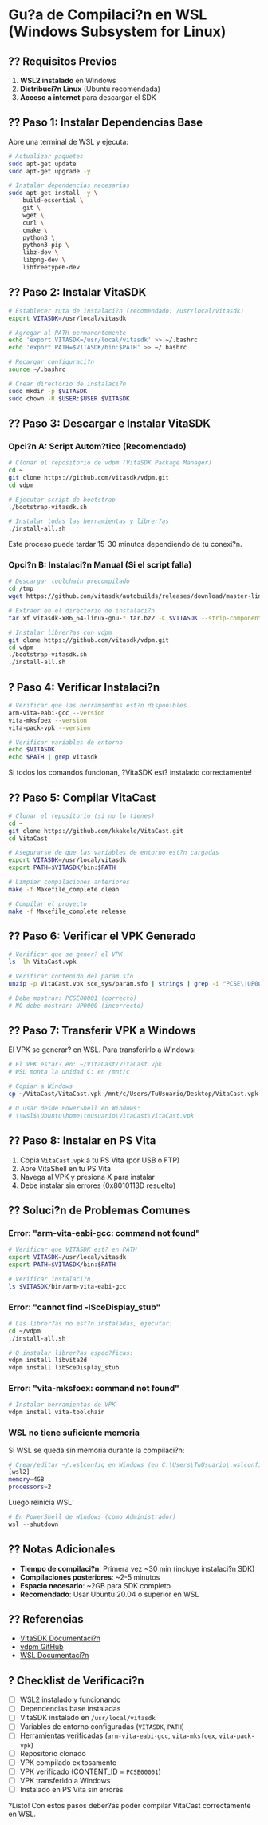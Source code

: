 # Gu?a de Compilaci?n en WSL (Windows Subsystem for Linux)

## ?? Requisitos Previos

1. **WSL2 instalado** en Windows
2. **Distribuci?n Linux** (Ubuntu recomendada)
3. **Acceso a internet** para descargar el SDK

## ?? Paso 1: Instalar Dependencias Base

Abre una terminal de WSL y ejecuta:

```bash
# Actualizar paquetes
sudo apt-get update
sudo apt-get upgrade -y

# Instalar dependencias necesarias
sudo apt-get install -y \
    build-essential \
    git \
    wget \
    curl \
    cmake \
    python3 \
    python3-pip \
    libz-dev \
    libpng-dev \
    libfreetype6-dev
```

## ?? Paso 2: Instalar VitaSDK

```bash
# Establecer ruta de instalaci?n (recomendado: /usr/local/vitasdk)
export VITASDK=/usr/local/vitasdk

# Agregar al PATH permanentemente
echo 'export VITASDK=/usr/local/vitasdk' >> ~/.bashrc
echo 'export PATH=$VITASDK/bin:$PATH' >> ~/.bashrc

# Recargar configuraci?n
source ~/.bashrc

# Crear directorio de instalaci?n
sudo mkdir -p $VITASDK
sudo chown -R $USER:$USER $VITASDK
```

## ?? Paso 3: Descargar e Instalar VitaSDK

### Opci?n A: Script Autom?tico (Recomendado)

```bash
# Clonar el repositorio de vdpm (VitaSDK Package Manager)
cd ~
git clone https://github.com/vitasdk/vdpm.git
cd vdpm

# Ejecutar script de bootstrap
./bootstrap-vitasdk.sh

# Instalar todas las herramientas y librer?as
./install-all.sh
```

Este proceso puede tardar 15-30 minutos dependiendo de tu conexi?n.

### Opci?n B: Instalaci?n Manual (Si el script falla)

```bash
# Descargar toolchain precompilado
cd /tmp
wget https://github.com/vitasdk/autobuilds/releases/download/master-linux-v1053/vitasdk-x86_64-linux-gnu-20240101.tar.bz2

# Extraer en el directorio de instalaci?n
tar xf vitasdk-x86_64-linux-gnu-*.tar.bz2 -C $VITASDK --strip-components=1

# Instalar librer?as con vdpm
git clone https://github.com/vitasdk/vdpm.git
cd vdpm
./bootstrap-vitasdk.sh
./install-all.sh
```

## ? Paso 4: Verificar Instalaci?n

```bash
# Verificar que las herramientas est?n disponibles
arm-vita-eabi-gcc --version
vita-mksfoex --version
vita-pack-vpk --version

# Verificar variables de entorno
echo $VITASDK
echo $PATH | grep vitasdk
```

Si todos los comandos funcionan, ?VitaSDK est? instalado correctamente!

## ?? Paso 5: Compilar VitaCast

```bash
# Clonar el repositorio (si no lo tienes)
cd ~
git clone https://github.com/kkakele/VitaCast.git
cd VitaCast

# Asegurarse de que las variables de entorno est?n cargadas
export VITASDK=/usr/local/vitasdk
export PATH=$VITASDK/bin:$PATH

# Limpiar compilaciones anteriores
make -f Makefile_complete clean

# Compilar el proyecto
make -f Makefile_complete release
```

## ?? Paso 6: Verificar el VPK Generado

```bash
# Verificar que se gener? el VPK
ls -lh VitaCast.vpk

# Verificar contenido del param.sfo
unzip -p VitaCast.vpk sce_sys/param.sfo | strings | grep -i "PCSE\|UP00"

# Debe mostrar: PCSE00001 (correcto)
# NO debe mostrar: UP0000 (incorrecto)
```

## ?? Paso 7: Transferir VPK a Windows

El VPK se generar? en WSL. Para transferirlo a Windows:

```bash
# El VPK estar? en: ~/VitaCast/VitaCast.vpk
# WSL monta la unidad C: en /mnt/c

# Copiar a Windows
cp ~/VitaCast/VitaCast.vpk /mnt/c/Users/TuUsuario/Desktop/VitaCast.vpk

# O usar desde PowerShell en Windows:
# \\wsl$\Ubuntu\home\tuusuario\VitaCast\VitaCast.vpk
```

## ?? Paso 8: Instalar en PS Vita

1. Copia `VitaCast.vpk` a tu PS Vita (por USB o FTP)
2. Abre VitaShell en tu PS Vita
3. Navega al VPK y presiona X para instalar
4. Debe instalar sin errores (0x8010113D resuelto)

## ?? Soluci?n de Problemas Comunes

### Error: "arm-vita-eabi-gcc: command not found"

```bash
# Verificar que VITASDK est? en PATH
export VITASDK=/usr/local/vitasdk
export PATH=$VITASDK/bin:$PATH

# Verificar instalaci?n
ls $VITASDK/bin/arm-vita-eabi-gcc
```

### Error: "cannot find -lSceDisplay_stub"

```bash
# Las librer?as no est?n instaladas, ejecutar:
cd ~/vdpm
./install-all.sh

# O instalar librer?as espec?ficas:
vdpm install libvita2d
vdpm install libSceDisplay_stub
```

### Error: "vita-mksfoex: command not found"

```bash
# Instalar herramientas de VPK
vdpm install vita-toolchain
```

### WSL no tiene suficiente memoria

Si WSL se queda sin memoria durante la compilaci?n:

```bash
# Crear/editar ~/.wslconfig en Windows (en C:\Users\TuUsuario\.wslconfig)
[wsl2]
memory=4GB
processors=2
```

Luego reinicia WSL:
```powershell
# En PowerShell de Windows (como Administrador)
wsl --shutdown
```

## ?? Notas Adicionales

- **Tiempo de compilaci?n**: Primera vez ~30 min (incluye instalaci?n SDK)
- **Compilaciones posteriores**: ~2-5 minutos
- **Espacio necesario**: ~2GB para SDK completo
- **Recomendado**: Usar Ubuntu 20.04 o superior en WSL

## ?? Referencias

- [VitaSDK Documentaci?n](https://vitasdk.org)
- [vdpm GitHub](https://github.com/vitasdk/vdpm)
- [WSL Documentaci?n](https://docs.microsoft.com/en-us/windows/wsl/)

## ? Checklist de Verificaci?n

- [ ] WSL2 instalado y funcionando
- [ ] Dependencias base instaladas
- [ ] VitaSDK instalado en `/usr/local/vitasdk`
- [ ] Variables de entorno configuradas (`VITASDK`, `PATH`)
- [ ] Herramientas verificadas (`arm-vita-eabi-gcc`, `vita-mksfoex`, `vita-pack-vpk`)
- [ ] Repositorio clonado
- [ ] VPK compilado exitosamente
- [ ] VPK verificado (CONTENT_ID = `PCSE00001`)
- [ ] VPK transferido a Windows
- [ ] Instalado en PS Vita sin errores

?Listo! Con estos pasos deber?as poder compilar VitaCast correctamente en WSL.
